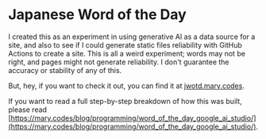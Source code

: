 # Japanese Word of the Day

I created this as an experiment in using generative AI as a data source for a site, and also to see if I could generate static files reliability with GitHub Actions to create a site. This is all a weird experiment; words may not be right, and pages might not generate reliability. I don't guarantee the accuracy or stability of any of this.

But, hey, if you want to check it out, you can find it at [jwotd.mary.codes](https://jwotd.mary.codes).

If you want to read a full step-by-step breakdown of how this was built, please read [https://mary.codes/blog/programming/word_of_the_day_google_ai_studio/](https://mary.codes/blog/programming/word_of_the_day_google_ai_studio/).
